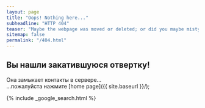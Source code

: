 ```yaml
---
layout: page
title: "Oops! Nothing here..."
subheadline: "HTTP 404"
teaser: "Maybe the webpage was moved or deleted; or did you maybe mistype the link?"
sitemap: false
permalink: "/404.html"
---
```

## Вы нашли закатившуюся отвертку!

Она замыкает контакты в сервере...  
...пожалуйста нажмите [home page]({{ site.baseurl }}/);  

{% include _google_search.html %}
